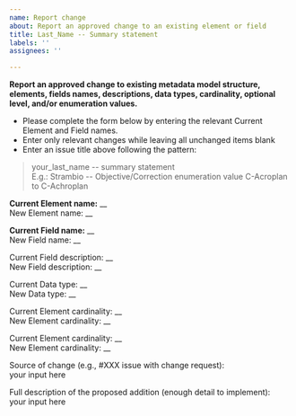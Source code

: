 ```yaml
---
name: Report change
about: Report an approved change to an existing element or field
title: Last_Name -- Summary statement
labels: ''
assignees: ''

---
```


**Report an approved change to existing metadata model structure, elements, fields names, descriptions, data types, cardinality, optional level, and/or enumeration values.**
- Please complete the form below by entering the relevant Current Element and Field names. 
- Enter only relevant changes while leaving all unchanged items blank
- Enter an issue title above following the pattern:

> your_last_name -- summary statement <br/>
E.g.: Strambio -- Objective/Correction enumeration value C-Acroplan to C-Achroplan


**Current Element name:** __ <br/>
New Element name: __

**Current Field name:** __ <br/>
New Field name: __

Current Field description: __ <br/>
New Field description: __

Current Data type: __ <br/>
New Data type: __

Current Element cardinality: __ <br/>
New Element cardinality: __

Current Element cardinality: __ <br/>
New Element cardinality: __

Source of change (e.g., #XXX issue with change request): <br/>
your input here

Full description of the proposed addition (enough detail to implement): <br/>
your input here
